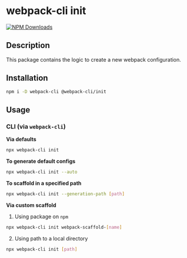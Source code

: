 # webpack-cli init

[![NPM Downloads][downloads]][downloads-url]

## Description

This package contains the logic to create a new webpack configuration.

## Installation

```bash
npm i -D webpack-cli @webpack-cli/init
```

## Usage

### CLI (via `webpack-cli`)

**Via defaults**

```bash
npx webpack-cli init
```

**To generate default configs**

```bash
npx webpack-cli init --auto
```

**To scaffold in a specified path**

```bash
npx webpack-cli init --generation-path [path]
```

**Via custom scaffold**

1. Using package on `npm`

```bash
npx webpack-cli init webpack-scaffold-[name]
```

2. Using path to a local directory

```bash
npx webpack-cli init [path]
```

[downloads]: https://img.shields.io/npm/dm/@webpack-cli/init.svg
[downloads-url]: https://www.npmjs.com/package/@webpack-cli/init
